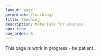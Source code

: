 ```yaml
---
layout: page
permalink: /teaching/
title: teaching
description: Materials for courses.
nav: true
nav_order: 6
---
```


This page is work in progress - be patient..
